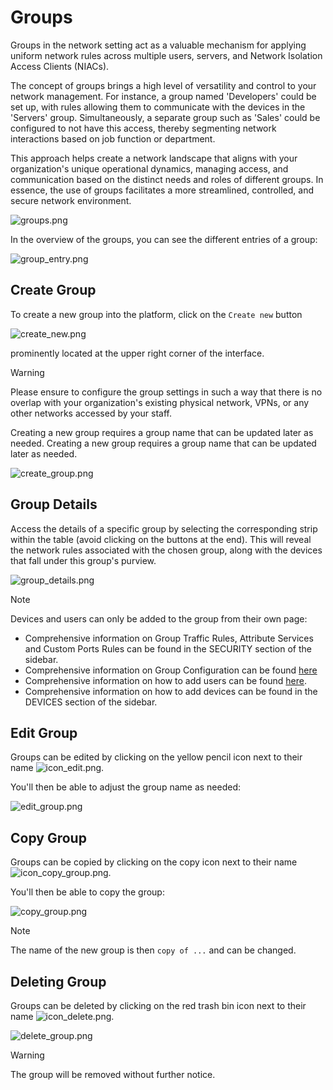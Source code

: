 # Groups

Groups in the network setting act as a valuable mechanism for applying uniform network rules across multiple users, servers, and Network Isolation Access Clients (NIACs).

The concept of groups brings a high level of versatility and control to your network management. For instance, a group named 'Developers' could be set up, with rules allowing them to communicate with the devices in the 'Servers' group. Simultaneously, a separate group such as 'Sales' could be configured to not have this access, thereby segmenting network interactions based on job function or department.

This approach helps create a network landscape that aligns with your organization's unique operational dynamics, managing access, and communication based on the distinct needs and roles of different groups. In essence, the use of groups facilitates a more streamlined, controlled, and secure network environment.


![groups.png](/groups.png ':size=800')

In the overview of the groups, you can see the different entries of a group:

![group_entry.png](/group_entry_2.png ':size=800')




<!-- ### Primary vs Additional groups

Each user or device on your network can be assigned to one primary group, as well as numerous additional groups.

The primary group not only establishes the subnet for the user or device, but also determines its primary set of network rules. On the other hand, the role of additional groups is to supplement the network rules that are applied to the device; they do not influence its subnet.

For instance, consider a scenario where a user or device is assigned to one primary group and four additional groups. The user or device would obtain its subnet based on the IP range designated by the primary group. Then, the network rules from both the primary and all additional groups are aggregated and enforced on the user or device.

This flexible structure allows for a fine-tuned, layered approach to network management. Users or devices can benefit from a blend of network rules across multiple groups while adhering to clear subnet boundaries defined by their primary group. -->


<!-- ![edit-server.png](/edit-server.png ':size=600') -->


## Create Group

To create a new group into the platform, click on the `Create new` button 

![create_new.png](/create_new.png)

prominently located at the upper right corner of the interface.

> [!WARNING]
> Please ensure to configure the group settings in such a way that there is no overlap with your organization's existing physical network, VPNs, or any other networks accessed by your staff.

Creating a new group requires a group name that can be updated later as needed.
Creating a new group requires a group name that can be updated later as needed.

![create_group.png](/create_group.png ':size=500')


## Group Details

Access the details of a specific group by selecting the corresponding strip within the table (avoid clicking on the buttons at the end). This will reveal the network rules associated with the chosen group, along with the devices that fall under this group's purview.


![group_details.png](/group_details.png ':size=800')

> [!NOTE]
> Devices and users can only be added to the group from their own page:
>
>    - Comprehensive information on Group Traffic Rules, Attribute Services and Custom Ports Rules can be found in the SECURITY section of the sidebar.
>    - Comprehensive information on Group Configuration can be found [here](/./rules/groupconfiguration/groupconfiguration.md)
>    - Comprehensive information on how to add users can be found [here](/./company/users/users.md).
>    - Comprehensive information on how to add devices can be found in the DEVICES section of the sidebar.




## Edit Group
Groups can be edited by clicking on the yellow pencil icon next to their name ![icon_edit.png](/icon_edit.png ':size=35').

 You'll then be able to adjust the group name as needed:

![edit_group.png](/edit_group.png ':size=500')


## Copy Group
Groups can be copied by clicking on the copy icon next to their name ![icon_copy_group.png](/icon_copy_group.png ':size=35').

 You'll then be able to copy the group:

![copy_group.png](/copy_group.png ':size=500')

> [!NOTE]
> The name of the new group is then `copy of ...` and can be changed. 




## Deleting Group
Groups can be deleted by clicking on the red trash bin icon next to their name 
![icon_delete.png](/icon_delete.png ':size=35').



![delete_group.png](/delete_group.png ':size=500')


> [!WARNING]
> The group will be removed without further notice.



[devices]: /./devices